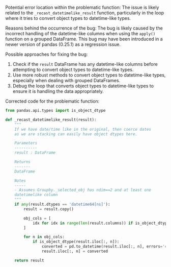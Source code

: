 Potential error location within the problematic function:
The issue is likely related to the `_recast_datetimelike_result` function, particularly in the loop where it tries to convert object types to datetime-like types.

Reasons behind the occurrence of the bug:
The bug is likely caused by the incorrect handling of the datetime-like columns when using the `apply()` function on a grouped DataFrame. This bug may have been introduced in a newer version of pandas (0.25.1) as a regression issue.

Possible approaches for fixing the bug:
1. Check if the `result` DataFrame has any datetime-like columns before attempting to convert object types to datetime-like types.
2. Use more robust methods to convert object types to datetime-like types, especially when dealing with grouped DataFrames.
3. Debug the loop that converts object types to datetime-like types to ensure it is handling the data appropriately.

Corrected code for the problematic function:
```python
from pandas.api.types import is_object_dtype

def _recast_datetimelike_result(result):
    """
    If we have date/time like in the original, then coerce dates
    as we are stacking can easily have object dtypes here.

    Parameters
    ----------
    result : DataFrame

    Returns
    -------
    DataFrame

    Notes
    -----
    - Assumes Groupby._selected_obj has ndim==2 and at least one
    datetimelike column
    """
    if any(result.dtypes == 'datetime64[ns]'):
        result = result.copy()

        obj_cols = [
            idx for idx in range(len(result.columns)) if is_object_dtype(result.dtypes[idx])
        ]

        for n in obj_cols:
            if is_object_dtype(result.iloc[:, n]):
                converted = pd.to_datetime(result.iloc[:, n], errors='coerce')
                result.iloc[:, n] = converted

    return result
```